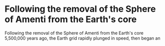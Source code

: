 # Following the removal of the Sphere of Amenti from the Earth's core

Following the removal of the Sphere of Amenti from the Earth's core
5,500,000 years ago, the Earth grid rapidly plunged in speed, then began an